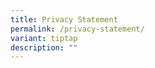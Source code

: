 ```yaml
---
title: Privacy Statement
permalink: /privacy-statement/
variant: tiptap
description: ""
---
```

<p></p>